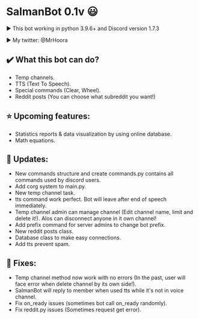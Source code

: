 # SalmanBot 0.1v :smiley:

▶️ This bot working in python 3.9.6+ and Discord version 1.7.3

▶️ My twitter: @MrHoora

:heavy_check_mark: What this bot can do?
-
* Temp channels.
* TTS (Text To Speech).
* Special commands (Clear, Wheel).
* Reddit posts (You can choose what subreddit you want!)

⭐ Upcoming features:
-
- Statistics reports & data visualization by using online database.
- Math equations.

📎 Updates:
-
- New commands structure and create commands.py contains all commands used by discord users.
- Add corg system to main.py.
- New temp channel task.
- tts command work perfect. Bot will leave after end of speech immediately.
- Temp channel admin can manage channel (Edit channel name, limit and delete it!). Alos can disconnect anyone in it own channel!
- Add prefix command for server admins to change bot prefix.
- New reddit posts class.
- Database class to make easy connections.
- Add tts prevent spam.

🧰 Fixes:
-
- Temp channel method now work with no errors (In the past, user will face error when delete channel by its own side!).
- SalmanBot will reply to member when used tts while it's not in voice channel.
- Fix on_ready issues (sometimes bot call on_ready randomly).
- Fix reddit.py issues (Sometimes request get error).
